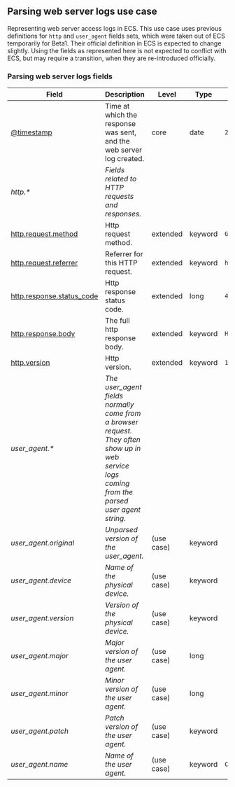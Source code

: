 ## Parsing web server logs use case

Representing web server access logs in ECS.
This use case uses previous definitions for `http` and `user_agent` fields sets, which were taken out of ECS temporarily for Beta1. Their official definition in ECS is expected to change slightly.
Using the fields as represented here is not expected to conflict with ECS, but may require a transition, when they are re-introduced officially.

### <a name="web-logs"></a> Parsing web server logs fields


| Field  | Description  | Level  | Type  | Example  |
|---|---|---|---|---|
| [@timestamp](../README.md#@timestamp)  | Time at which the response was sent, and the web server log created. | core | date | `2016-05-23T08:05:34.853Z` |
| <a name="http.&ast;"></a>*http.&ast;* | *Fields related to HTTP requests and responses.<br/>* |  |  |  |
| [http.request.method](../README.md#http.request.method)  | Http request method. | extended | keyword | `GET, POST, PUT` |
| [http.request.referrer](../README.md#http.request.referrer)  | Referrer for this HTTP request. | extended | keyword | `https://blog.example.com/` |
| [http.response.status_code](../README.md#http.response.status_code)  | Http response status code. | extended | long | `404` |
| [http.response.body](../README.md#http.response.body)  | The full http response body. | extended | keyword | `Hello world` |
| [http.version](../README.md#http.version)  | Http version. | extended | keyword | `1.1` |
| <a name="user_agent.&ast;"></a>*user_agent.&ast;* | *The user_agent fields normally come from a browser request. They often show up in web service logs coming from the parsed user agent string.<br/>* |  |  |  |
| <a name="user_agent.original"></a>*user_agent.original* | *Unparsed version of the user_agent.* | (use case) | keyword |  |
| <a name="user_agent.device"></a>*user_agent.device* | *Name of the physical device.* | (use case) | keyword |  |
| <a name="user_agent.version"></a>*user_agent.version* | *Version of the physical device.* | (use case) | keyword |  |
| <a name="user_agent.major"></a>*user_agent.major* | *Major version of the user agent.* | (use case) | long |  |
| <a name="user_agent.minor"></a>*user_agent.minor* | *Minor version of the user agent.* | (use case) | long |  |
| <a name="user_agent.patch"></a>*user_agent.patch* | *Patch version of the user agent.* | (use case) | keyword |  |
| <a name="user_agent.name"></a>*user_agent.name* | *Name of the user agent.* | (use case) | keyword | `Chrome` |



